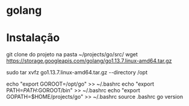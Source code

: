 # golang

# Instalação
git clone do projeto na pasta ~/projects/go/src/
wget https://storage.googleapis.com/golang/go1.13.7.linux-amd64.tar.gz

sudo tar xvfz go1.13.7.linux-amd64.tar.gz --directory /opt

echo "export GOROOT=/opt/go" >> ~/.bashrc
echo "export PATH=$PATH:$GOROOT/bin" >> ~/.bashrc
echo "export GOPATH=$HOME/projects/go" >> ~/.bashrc
source .bashrc
go version